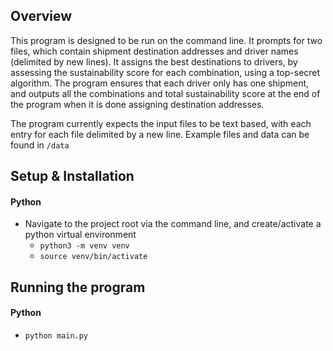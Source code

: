 ## Overview
This program is designed to be run on the command line. It prompts for two files, which contain shipment destination addresses and driver names (delimited by new lines). It assigns the best destinations to drivers, by assessing the sustainability score for each combination, using a top-secret algorithm. The program ensures that each driver only has one shipment, and outputs all the combinations and total sustainability score at the end of the program when it is done assigning destination addresses.

The program currently expects the input files to be text based, with each entry for each file delimited by a new line. Example files and data can be found in `/data`


## Setup & Installation
#### Python
- Navigate to the project root via the command line, and create/activate a python virtual environment
  - `python3 -m venv venv`
  - `source venv/bin/activate`

## Running the program
#### Python
- `python main.py`
